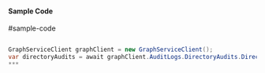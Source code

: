 #### Sample Code
#sample-code 

```C#

GraphServiceClient graphClient = new GraphServiceClient();
var directoryAudits = await graphClient.AuditLogs.DirectoryAudits.DirectoryAudits.Request().GetAsync();
*** 

```